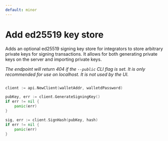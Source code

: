 ```yaml
---
default: minor
---
```


# Add ed25519 key store

Adds an optional ed25519 signing key store for integrators to store arbitrary private keys for signing transactions. It allows for both generating private keys on the server and importing private keys. 


*The endpoint will return 404 if the `--public` CLI flag is set. It is only recommended for use on localhost. It is not used by the UI.*

```go

client := api.NewClient(walletAddr, walletdPassword)

pubKey, err := client.GenerateSigningKey()
if err != nil {
    panic(err)
}

sig, err := client.SignHash(pubKey, hash)
if err != nil {
    panic(err)
}
```

